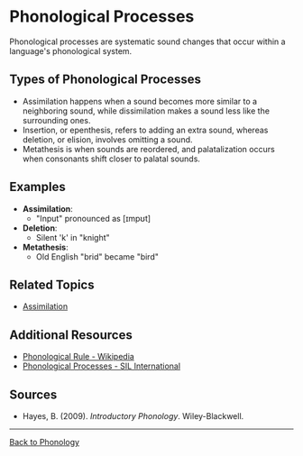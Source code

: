 # Phonological Processes

Phonological processes are systematic sound changes that occur within a language's phonological system.

## Types of Phonological Processes

- Assimilation happens when a sound becomes more similar to a neighboring sound, while dissimilation makes a sound less like the surrounding ones.   
- Insertion, or epenthesis, refers to adding an extra sound, whereas deletion, or elision, involves omitting a sound.   
- Metathesis is when sounds are reordered, and palatalization occurs when consonants shift closer to palatal sounds.

## Examples

- **Assimilation**:
  - "Input" pronounced as [ɪmpʊt]
- **Deletion**:
  - Silent 'k' in "knight"
- **Metathesis**:
  - Old English "brid" became "bird"

## Related Topics

- [Assimilation](../../Phonetics/Advanced/Assimilation.md)

## Additional Resources

- [Phonological Rule - Wikipedia](https://en.wikipedia.org/wiki/Phonological_rule)
- [Phonological Processes - SIL International](https://glossary.sil.org/term/phonological-process)

## Sources

- Hayes, B. (2009). *Introductory Phonology*. Wiley-Blackwell.

---

[Back to Phonology](../README.md)
